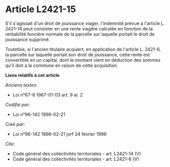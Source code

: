 # Article L2421-15

S'il s'agissait d'un droit de jouissance viager, l'indemnité prévue à l'article L. 2421-14 peut consister en une rente
viagère calculée en fonction de la rentabilité foncière normale de la parcelle sur laquelle portait le droit de jouissance
supprimé. 

Toutefois, si l'ancien titulaire acquiert, en application de l'article L. 2421-6, la parcelle sur laquelle portait son droit
de jouissance, cette rente est convertible en un capital, dont le montant vient en déduction des sommes qu'il doit à la
commune en raison de cette acquisition.

**Liens relatifs à cet article**

_Anciens textes_:

  - Loi n°67-6 1967-01-03 art. 9 al. 2

_Codifié par_:

  - Loi n°96-142 1996-02-21

_Créé par_:

  - Loi n°96-142 1996-02-21 jorf 24 février 1996

_Cite_:

  - Code général des collectivités territoriales - art. L2421-14 (V)
  - Code général des collectivités territoriales - art. L2421-6 (V)
